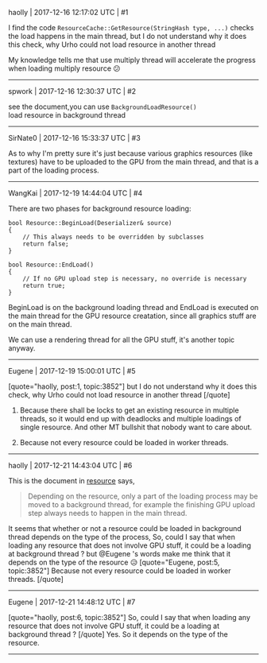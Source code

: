 haolly | 2017-12-16 12:17:02 UTC | #1

I find the code `ResourceCache::GetResource(StringHash type, ...)` checks the load happens in the main thread,
but I do not understand why it does this check, why Urho could not load resource in another thread

My knowledge tells me that use multiply thread will accelerate the progress when loading multiply resource 
 :confused:

-------------------------

spwork | 2017-12-16 12:30:37 UTC | #2

see the document,you can use <code>BackgroundLoadResource() </code>load resource in background thread

-------------------------

SirNate0 | 2017-12-16 15:33:37 UTC | #3

As to why I'm pretty sure it's just because various graphics resources (like textures) have to be uploaded to the GPU from the main thread, and that is a part of the loading process.

-------------------------

WangKai | 2017-12-19 14:44:04 UTC | #4

There are two phases for background resource loading: 

    bool Resource::BeginLoad(Deserializer& source)
    {
        // This always needs to be overridden by subclasses
        return false;
    }

    bool Resource::EndLoad()
    {
        // If no GPU upload step is necessary, no override is necessary
        return true;
    }

BeginLoad is on the background loading thread and EndLoad is executed on the main thread for the GPU resource creatation, since all graphics stuff are on the main thread.

We can use a rendering thread for all the GPU stuff, it's another topic anyway.

-------------------------

Eugene | 2017-12-19 15:00:01 UTC | #5

[quote="haolly, post:1, topic:3852"]
but I do not understand why it does this check, why Urho could not load resource in another thread
[/quote]

1. Because there shall be locks to get an existing resource in multiple threads, so it would end up with deadlocks and multiple loadings of single resource. And other MT bullshit that nobody want to care about.

2. Because not every resource could be loaded in worker threads.

-------------------------

haolly | 2017-12-21 14:43:04 UTC | #6


This is the document in [resource]( https://urho3d.github.io/documentation/1.7/_resources.html) says,
>  Depending on the resource, only a part of the loading process may be moved to a background thread, for example the finishing GPU upload step always needs to happen in the main thread.

It seems that whether or not  a resource could be loaded in background thread depends on the type of the process,
So, could I say that when loading any resource that does not involve GPU stuff, it could be a loading at background thread ?
but @Eugene  's words make me think  that it depends on the type of the resource :disappointed_relieved:
[quote="Eugene, post:5, topic:3852"]
Because not every resource could be loaded in worker threads.
[/quote]

-------------------------

Eugene | 2017-12-21 14:48:12 UTC | #7

[quote="haolly, post:6, topic:3852"]
So, could I say that when loading any resource that does not involve GPU stuff, it could be a loading at background thread ?
[/quote]
Yes. So it depends on the type of the resource.

-------------------------

